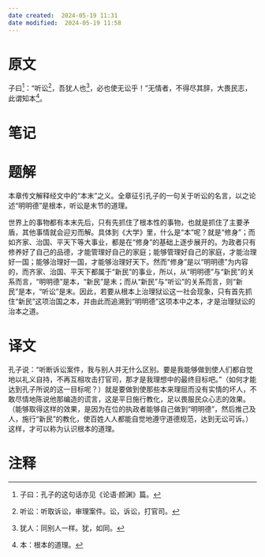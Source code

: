 ```yaml
---
date created:  2024-05-19 11:31
date modified:  2024-05-19 11:58
---
```

# 原文
子曰[^1]：“听讼[^2]，吾犹人也[^3]，必也使无讼乎！”无情者，不得尽其辞，大畏民志，此谓知本[^4]。
# 笔记

# 题解
本章传文解释经文中的“本末”之义。全章征引孔子的一句关于听讼的名言，以之论述“明明德”是根本，听讼是末节的道理。

世界上的事物都有本末先后，只有先抓住了根本性的事物，也就是抓住了主要矛盾，其他事情就会迎刃而解。具体到《大学》里，什么是“本”呢？就是“修身”；而如齐家、治国、平天下等大事业，都是在“修身”的基础上逐步展开的。为政者只有修养好了自己的品德，才能管理好自己的家庭；能够管理好自己的家庭，才能治理好一国；能够治理好一国，才能够治理好天下。然而“修身”是以“明明德”为内容的，而齐家、治国、平天下都属于“新民”的事业，所以，从“明明德”与“新民”的关系而言，“明明德”是本，“新民”是末；而从“新民”与“听讼”的关系而言，则“新民”是本，“听讼”是末。因此，若要从根本上治理狱讼这一社会现象，只有首先抓住“新民”这项治国之本，并由此而追溯到“明明德”这项本中之本，才是治理狱讼的治本之道。
# 译文
孔子说：“听断诉讼案件，我与别人并无什么区别。要是我能够做到使人们都自觉地以礼义自持，不再互相攻击打官司，那才是我理想中的最终目标吧。”（如何才能达到孔子所说的这一目标呢？）就是要做到使那些本来理屈而没有实情的坏人，不敢尽情地陈说他那编造的谎言，这是平日施行教化，足以畏服民众心志的效果。（能够取得这样的效果，是因为在位的执政者能够自己做到“明明德”，然后推己及人，施行“新民”的教化，使百姓人人都能自觉地遵守道德规范，达到无讼可诉。）这样，才可以称为认识根本的道理。
# 注释

[^1]: 子曰：孔子的这句话亦见《论语·颜渊》篇。
[^2]: 听讼：听取诉讼，审理案件。讼，诉讼，打官司。
[^3]: 犹人：同别人一样。犹，如同。
[^4]: 本：根本的道理。